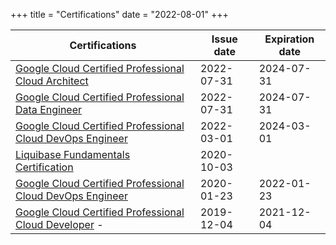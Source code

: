 +++
title = "Certifications"
date = "2022-08-01"
+++

| Certifications                                                                                                               | Issue date | Expiration date |
| ---------------------------------------------------------------------------------------------------------------------------- | ---------- | --------------- |
| [Google Cloud Certified Professional Cloud Architect](https://www.credential.net/a0700ef2-8b2a-4894-af3c-fc0435dbb067)       | 2022-07-31 | 2024-07-31      |
| [Google Cloud Certified Professional Data Engineer](https://www.credential.net/4c4bfd89-6851-4653-b6fb-2f8ac968fc15)         | 2022-07-31 | 2024-07-31      |
| [Google Cloud Certified Professional Cloud DevOps Engineer](https://www.credential.net/3e0d0549-247d-4352-b772-92ed0c6cbca1) | 2022-03-01 | 2024-03-01      |
| [Liquibase Fundamentals Certification](https://www.credential.net/f862c9f2-da5b-4c92-bdc5-405c363deb8e#gs.ral1oq)            | 2020-10-03 |                 |
| [Google Cloud Certified Professional Cloud DevOps Engineer](https://www.credential.net/c102e08e-597d-4a80-be2d-95ded26e3867) | 2020-01-23 | 2022-01-23      |
| [Google Cloud Certified Professional Cloud Developer](https://www.credential.net/186d7c68-966e-417d-9b15-7ea693414957) -     | 2019-12-04 | 2021-12-04      |

